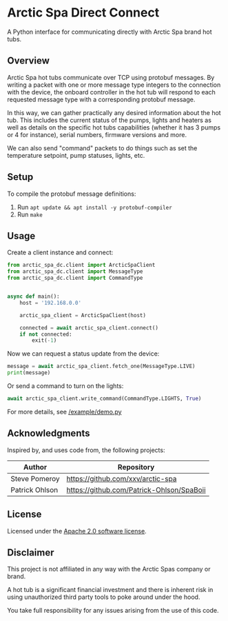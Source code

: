 # Arctic Spa Direct Connect

A Python interface for communicating directly with Arctic Spa brand hot tubs.

## Overview

Arctic Spa hot tubs communicate over TCP using protobuf messages. By writing a packet with one or more message type integers to the connection with the device, the onboard controller in the hot tub will respond to each requested message type with a corresponding protobuf message.

In this way, we can gather practically any desired information about the hot tub. This includes the current status of the pumps, lights and heaters as well as details on the specific hot tubs capabilities (whether it has 3 pumps or 4 for instance), serial numbers, firmware versions and more.

We can also send "command" packets to do things such as set the temperature setpoint, pump statuses, lights, etc.

## Setup

To compile the protobuf message definitions:

1. Run `apt update && apt install -y protobuf-compiler`
2. Run `make`

## Usage

Create a client instance and connect:

```python
from arctic_spa_dc.client import ArcticSpaClient
from arctic_spa_dc.client import MessageType
from arctic_spa_dc.client import CommandType


async def main():
    host = '192.168.0.0'

    arctic_spa_client = ArcticSpaClient(host)

    connected = await arctic_spa_client.connect()
    if not connected:
        exit(-1)
```

Now we can request a status update from the device:

```python
message = await arctic_spa_client.fetch_one(MessageType.LIVE)
print(message)
```

Or send a command to turn on the lights:

```python
await arctic_spa_client.write_command(CommandType.LIGHTS, True)
```

For more details, see [/example/demo.py](./example/demo.py)

## Acknowledgments

Inspired by, and uses code from, the following projects:

| Author | Repository |
| -| - |
| Steve Pomeroy | https://github.com/xxv/arctic-spa |
| Patrick Ohlson | https://github.com/Patrick-Ohlson/SpaBoii |

## License

Licensed under the [Apache 2.0 software license](./LICENSE).

## Disclaimer

This project is not affiliated in any way with the Arctic Spas company or brand.

A hot tub is a significant financial investment and there is inherent risk in using unauthorized third party tools to poke around under the hood.

You take full responsibility for any issues arising from the use of this code.
